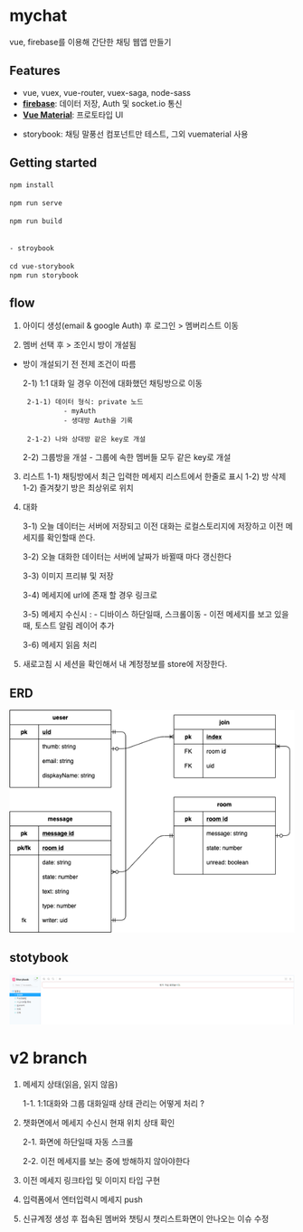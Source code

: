 # mychat
vue, firebase를 이용해 간단한 채팅 웹앱 만들기

## Features
- vue, vuex, vue-router, vuex-saga, node-sass
- [**firebase**](#documentation): 데이터 저장, Auth 및 socket.io 통신
- [**Vue Material**](https://vuematerial.io/getting-started/): 프로토타입 UI
* storybook: 채팅 말풍선 컴포넌트만 테스트, 그외 vuematerial 사용


## Getting started
```
npm install

npm run serve

npm run build


- stroybook

cd vue-storybook
npm run storybook
```

## flow

1) 아이디 생성(email & google Auth) 후 로그인 > 멤버리스트 이동

2) 멤버 선택 후 > 조인시 방이 개설됨
- 방이 개설되기 전 전제 조건이 따름
    
    2-1) 1:1 대화 일 경우 이전에 대화했던 채팅방으로 이동
       
       2-1-1) 데이터 형식: private 노드
                - myAuth
                - 생대방 Auth을 기록
                
       2-1-2) 나와 상대방 같은 key로 개설

    2-2) 그룹방을 개설
        - 그룹에 속한 멤버들 모두 같은 key로 개설 

3) 리스트
    1-1) 채팅방에서 최근 입력한 메세지 리스트에서 한줄로 표시
    1-2) 방 삭제 
    1-2) 즐겨찾기 방은 최상위로 위치


4) 대화     
    
    3-1) 오늘 데이터는 서버에 저장되고 이전 대화는 로컬스토리지에 저장하고 이전 메세지를 확인할때 쓴다.
    
    3-2) 오늘 대화한 데이터는 서버에 날짜가 바뀔때 마다 갱신한다
    
    3-3) 이미지 프리뷰 및 저장
    
    3-4) 메세지에 url에 존재 할 경우 링크로 

    3-5) 메세지 수신시 :
        - 디바이스 하단일때, 스크롤이동
        - 이전 메세지를 보고 있을 때, 토스트 알림 레이어 추가

    3-6) 메세지 읽음 처리



0) 새로고침 시 세션을 확인해서 내 계정정보를 store에 저장한다.


## ERD

![chat erd](./dist/chat.png)

## stotybook
![storybook](./public/st-book.jpg)

# v2 branch
1. 메세지 상태(읽음, 읽지 않음)

    1-1. 1:1대화와 그룹 대화일때 상태 관리는 어떻게 처리 ?



2. 챗화면에서 메세지 수신시 현재 위치 상태 확인

    2-1. 화면에 하단일때 자동 스크롤

    2-2. 이전 메세지를 보는 중에 방해하지 않아야한다



3. 이전 메세지 링크타입 및 이미지 타입 구현

4. 입력폼에서 엔터입력시 메세지 push

5. 신규계정 생성 후 접속된 멤버와 챗팅시 챗리스트화면이 안나오는 이슈 수정

